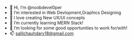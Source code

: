 - 👋 Hi, I’m @noobdevel0per
- 👀 I’m interested in Web Devlopment,Graphics Designing
- 💖 I love creating New UX/UI concepts
- 🌱 I’m currently learning MERN Stack!
- 💞️ I’m looking for some good opportunities to work for/with!
- 📫 salilchauhdary18@gmail.com


